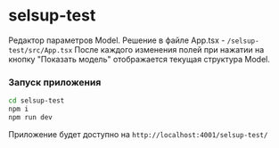 # selsup-test

Редактор параметров Model.
Решение в файле App.tsx - `/selsup-test/src/App.tsx`
После каждого изменения полей при нажатии на кнопку "Показать модель" отображается текущая структура Model.

### Запуск приложения

```bash
cd selsup-test
npm i
npm run dev
```

Приложение будет доступно на `http://localhost:4001/selsup-test/`

